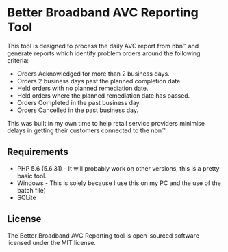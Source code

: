# Better Broadband AVC Reporting Tool
This tool is designed to process the daily AVC report from nbn™ and generate reports which identify problem orders around the following criteria:
* Orders Acknowledged for more than 2 business days.
* Orders 2 business days past the planned completion date.
* Held orders with no planned remediation date.
* Held orders where the planned remediation date has passed.
* Orders Completed in the past business day.
* Orders Cancelled in the past business day.

This was built in my own time to help retail service providers minimise delays in getting their customers connected to the nbn™.

## Requirements
* PHP 5.6 (5.6.31) - It will probably work on other versions, this is a pretty basic tool.
* Windows - This is solely because I use this on my PC and the use of the batch file)
* SQLite

## License
The Better Broadband AVC Reporting tool is open-sourced software licensed under the MIT license.
